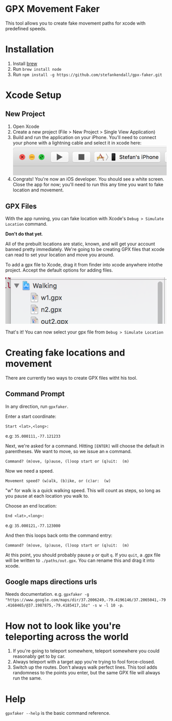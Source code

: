 # GPX Movement Faker

This tool allows you to create fake movement paths for xcode with predefined speeds. 

# Installation

1. Install [brew](http://brew.sh/)
1. Run `brew install node`
1. Run `npm install -g https://github.com/stefankendall/gpx-faker.git`

# Xcode Setup

## New Project

1. Open Xcode
1. Create a new project (File > New Project > Single View Application)
1. Build and run the application on your iPhone. You'll need to connect your phone with a lightning cable and select it in xcode here:
![xcode](docs/xcode1.png)
1. Congrats! You're now an iOS developer. You should see a white screen. Close the app for now; you'll need to run this any time you want to fake location and movement.

## GPX Files

With the app running, you can fake location with Xcode's `Debug > Simulate Location` command. 

**Don't do that yet**. 

All of the prebuilt locations are static, known, and will get your account banned pretty immediately. We're going to be creating GPX files that xcode can read to set your location and move you around.
 
To add a gpx file to Xcode, drag it from finder into xcode anywhere intothe project. Accept the default options for adding files.

![xcode](docs/xcode2.png)

That's it! You can now select your gpx file from `Debug > Simulate Location`

# Creating fake locations and movement

There are currently two ways to create GPX files witht his tool.

## Command Prompt

In any direction, run `gpxfaker`.

Enter a start coordinate:
    
    Start <lat>,<long>:
      
e.g: `35.000111,-77.121233`

Next, we're asked for a command. Hitting `[ENTER]` will choose the default in parentheses. We want to move, so we issue an `m` command.

    Command? (m)ove, (p)ause, (l)oop start or (q)uit:  (m)
   
Now we need a speed.

    Movement speed? (w)alk, (b)ike, or (c)ar:  (w) 
    
"w" for walk is a quick walking speed. This will count as steps, so long as you pause at each location you walk to. 
    
Choose an end location:

    End <lat>,<long>:
      
e.g: `35.000121,-77.123000`   

And then this loops back onto the command entry:

    Command? (m)ove, (p)ause, (l)oop start or (q)uit:  (m)
     
At this point, you should probably pause `p` or quit `q`. If you `quit`, a .gpx file will be written to `./paths/out.gpx`. You can rename this and drag it into xcode.
 
## Google maps directions urls

Needs documentation. e.g. `gpxfaker -g "https://www.google.com/maps/dir/37.2006249,-79.4196146/37.2065041,-79.4168465/@37.1987875,-79.4185417,16z" -s w -l 10 -p`. 
 
# How not to look like you're teleporting across the world

1. If you're going to teleport somewhere, teleport somewhere you could reasonably get to by car. 
1. Always teleport with a target app you're trying to fool force-closed.
1. Switch up the routes. Don't always walk perfect lines. This tool adds randomness to the points you enter, but the same GPX file will always run the same.

# Help

`gpxfaker --help` is the basic command reference. 